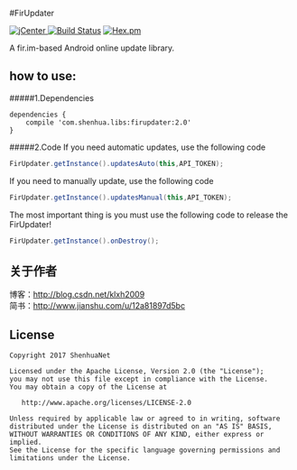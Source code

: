 #FirUpdater

[ ![jCenter](https://img.shields.io/badge/version-2.0-yellowgreen.svg) ](https://dl.bintray.com/shenhuanetos/maven/com/shenhua/libs/fir-updater/2.0/)
[![Build Status](https://img.shields.io/travis/rust-lang/rust/master.svg)](https://bintray.com/shenhuanetos/maven/fir-updater)
[![Hex.pm](https://img.shields.io/hexpm/l/plug.svg)](https://www.apache.org/licenses/LICENSE-2.0.html)

A fir.im-based Android online update library.

## how to use:

#####1.Dependencies
```
dependencies {
    compile 'com.shenhua.libs:firupdater:2.0'
}
```
#####2.Code
If you need automatic updates, use the following code
```java
FirUpdater.getInstance().updatesAuto(this,API_TOKEN);
```

If you need to manually update, use the following code
```java
FirUpdater.getInstance().updatesManual(this,API_TOKEN);
```

The most important thing is you must use the following code to release the FirUpdater!
```java
FirUpdater.getInstance().onDestroy();
```
## 关于作者
博客：http://blog.csdn.net/klxh2009<br>
简书：http://www.jianshu.com/u/12a81897d5bc

## License

    Copyright 2017 ShenhuaNet

    Licensed under the Apache License, Version 2.0 (the "License");
    you may not use this file except in compliance with the License.
    You may obtain a copy of the License at

       http://www.apache.org/licenses/LICENSE-2.0

    Unless required by applicable law or agreed to in writing, software
    distributed under the License is distributed on an "AS IS" BASIS,
    WITHOUT WARRANTIES OR CONDITIONS OF ANY KIND, either express or implied.
    See the License for the specific language governing permissions and
    limitations under the License.